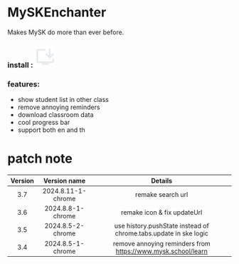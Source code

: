 # MySKEnchanter
Makes MySK do more than ever before.  
### install :  <a href="https://chromewebstore.google.com/detail/myskenchanter/cblocekkcfgogiepbopohmbbejninodm?authuser=0&hl=th"><img src="https://raw.githubusercontent.com/keegang6705/keegang6705/main/icon_install_desktop_24_dark.svg"></img></a>  
### features:  
-  show student list in other class  
-  remove annoying reminders  
-  download classroom data  
-  cool progress bar  
-  support both en and th  
# patch note
| Version | Version name | Details |
| :---: | :---: | :---: |
|3.7|2024.8.11-1-chrome| remake search url |
|3.6|2024.8.8-1-chrome| remake icon & fix updateUrl |
|3.5|2024.8.5-2-chrome| use history.pushState instead of chrome.tabs.update in ske logic |
|3.4|2024.8.5-1-chrome| remove annoying reminders from https://www.mysk.school/learn |

